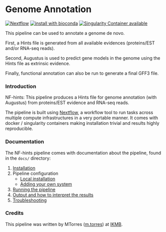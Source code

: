 # Genome Annotation 

[![Nextflow](https://img.shields.io/badge/nextflow-%E2%89%A50.30.0-brightgreen.svg)](https://www.nextflow.io/)
[![install with bioconda](https://img.shields.io/badge/install%20with-bioconda-brightgreen.svg)](http://bioconda.github.io/)
[![Singularity Container available](https://img.shields.io/badge/singularity-available-7E4C74.svg)](http://singularity.lbl.gov)

This pipeline can be used to annotate a genome de novo. 

First, a Hints file is generated from all available evidences (proteins/EST and/or RNA-seq reads). 

Second, Augustus is used to predict gene models in the genome using the Hints file as extrinsic evidence. 

Finally, functional annotation can also be run to generate a final GFF3 file. 

### Introduction
NF-hints: This pipeline produces a Hints file for genome annotation (with Augustus) from proteins/EST evidence and RNA-seq reads.

The pipeline is built using [Nextflow](https://www.nextflow.io), a workflow tool to run tasks across multiple compute infrastructures in a very portable manner. It comes with docker / singularity containers making installation trivial and results highly reproducible.


### Documentation
The NF-hints pipeline comes with documentation about the pipeline, found in the `docs/` directory:

1. [Installation](docs/installation.md)
2. Pipeline configuration
    * [Local installation](docs/configuration/local.md)
    * [Adding your own system](docs/configuration/adding_your_own.md)
3. [Running the pipeline](docs/usage.md)
4. [Output and how to interpret the results](docs/output.md)
5. [Troubleshooting](docs/troubleshooting.md)

### Credits
This pipeline was written by MTorres ([m.torres](https://git.ikmb.uni-kiel.de/m.torres)) at [IKMB](http://www.ikmb.uni-kiel.de).
